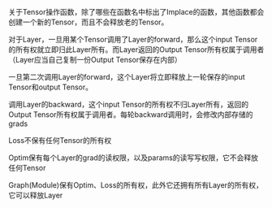 关于Tensor操作函数，除了哪些在函数名中标出了Implace的函数，其他函数都会创建一个新的Tensor，而且不会释放老的Tensor。


对于Layer，一旦用某个Tensor调用了Layer的forward，那么这个input Tensor的所有权就立即归此Layer所有。而Layer返回的Output Tensor所有权属于调用者（Layer应当自己复制一份Output Tensor保存在内部）

一旦第二次调用Layer的forward，这个Layer将立即释放上一轮保存的input Tensor和output Tensor。

调用Layer的backward，这个input Tensor的所有权不归Layer所有，返回的Output Tensor所有权属于调用者。每轮backward调用时，会修改内部存储的grads


Loss不保有任何Tensor的所有权

Optim保有每个Layer的grad的读权限，以及params的读写写权限，它不会释放任何Tensor

Graph(Module)保有Optim、Loss的所有权，此外它还拥有所有Layer的所有权，它可以释放Layer



